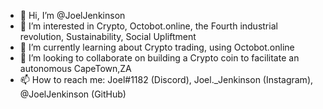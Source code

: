- 👋 Hi, I’m @JoelJenkinson
- 👀 I’m interested in Crypto, Octobot.online, the Fourth industrial revolution, Sustainability, Social Upliftment
- 🌱 I’m currently learning about Crypto trading, using Octobot.online
- 💞️ I’m looking to collaborate on building a Crypto coin to facilitate an autonomous CapeTown,ZA
- 📫 How to reach me: Joel#1182 (Discord), Joel._Jenkinson (Instagram), @JoelJenkinson (GitHub)

<!---
JoelJenkinson/JoelJenkinson is a ✨ special ✨ repository because its `README.md` (this file) appears on your GitHub profile.
You can click the Preview link to take a look at your changes.
--->
